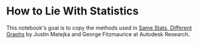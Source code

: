 # How to Lie With Statistics

This notebook's goal is to copy the methods used in [Same Stats, Different Graphs](http://dx.doi.org/10.1145/3025453.3025912) by Justin Matejka and George Fitzmaurice at Autodesk Research.
